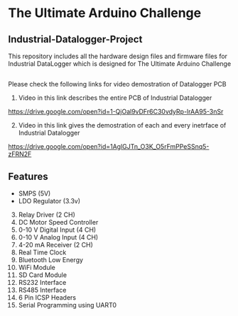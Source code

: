 # The Ultimate Arduino Challenge

## Industrial-Datalogger-Project
This repository includes all the hardware design files and firmware files for Industrial DataLogger 
which is designed for The Ultimate Arduino Challenge

##
Please check the following links for video demostration of Datalogger PCB

1. Video in this link describes the entire PCB of Industrial Datalogger

https://drive.google.com/open?id=1-QjOal9vDFr6C30vdyRp-lrAA95-3nSr

2. Video in this link gives the demostration of each and every inetrface of Industrial Datalogger

https://drive.google.com/open?id=1AglGJTn_O3K_O5rFmPPeSSnq5-zFRN2F
##

## Features
* SMPS (5V)
* LDO Regulator (3.3v)
3. Relay Driver										 (2 CH)
4. DC Motor Speed Controller
5. 0-10 V Digital Input 					 (4 CH)
6. 0-10 V Analog Input 						 (4 CH)
7. 4-20 mA Receiver								 (2 CH)
8. Real Time Clock
9. Bluetooth Low Energy 
10. WiFi Module
11. SD Card Module
12. RS232 Interface
13. RS485 Interface
14. 6 Pin ICSP Headers
15. Serial Programming using UART0

